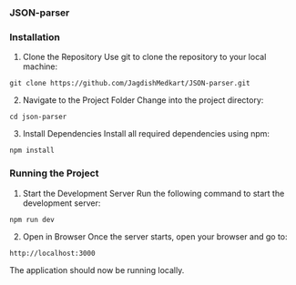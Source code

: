 ### JSON-parser

### Installation
1. Clone the Repository
Use git to clone the repository to your local machine:

```
git clone https://github.com/JagdishMedkart/JSON-parser.git 
```

2. Navigate to the Project Folder
Change into the project directory:

```
cd json-parser
```

3. Install Dependencies
Install all required dependencies using npm:

```
npm install
```
### Running the Project
1. Start the Development Server
Run the following command to start the development server:

```
npm run dev  
```
2. Open in Browser
Once the server starts, open your browser and go to:

```
http://localhost:3000
```
The application should now be running locally.